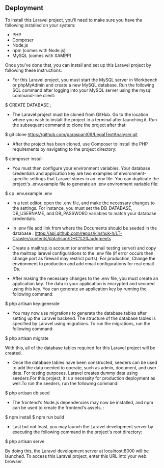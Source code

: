 ## Deployment
To install this Laravel project, you'll need to make sure you have the following installed on your system:
- PHP
- Composer
- Node.js
- npm (comes with Node.js)
- MySQL (comes with XAMPP)

Once you've done that, you can install and set up this Laravel project by following these instructions:

- For this Laravel project, you must start the MySQL server in Workbench or phpMyAdmin and create a new MySQL database. Run the following SQL command after logging into your MySQL server using the mysql command-line client:

$ CREATE DATABASE <database-name>;

- The Laravel project must be cloned from GitHub. Go to the location where you wish to install the project in a terminal after launching it. Run the subsequent command to clone the project after that:

$ git clone https://github.com/paraspant09/LegalTextAnalyser.git

- After the project has been cloned, use Composer to install the PHP requirements by navigating to the project directory:

$ composer install

- You must then configure your environment variables. Your database credentials and application key are two examples of environment-specific settings that Laravel stores in an .env file. You can duplicate the project's .env.example file to generate an .env environment variable file:

$ cp .env.example .env

- In a text editor, open the .env file, and make the necessary changes to the settings. For instance, you must set the DB_DATABASE, DB_USERNAME, and DB_PASSWORD variables to match your database credentials.

- In .env file add link from where the Documents should be seeded in the database : 
https://api.github.com/repos/kinshuk-h/LT-Crawler/contents/data/json/DHC%20Judgments

- Create a mailtrap.io account (or another email testing server) and copy the mailtrap laravel configurations to the .env file (if error occurs then change port as firewall may restrict ports). 
For production, Change the environment to production and add email configurations for real email IDs.

- After making the necessary changes to the .env file, you must create an application key. The data in your application is encrypted and secured using this key. You can generate an application key by running the following command:

$ php artisan key:generate

- You may now use migrations to generate the database tables after setting up the Laravel backend. The structure of the database tables is specified by Laravel using migrations. To run the migrations, run the following command:

$ php artisan migrate

With this, all of the database tables required for this Laravel project will be created.

- Once the database tables have been constructed, seeders can be used to add the data needed to operate, such as admin, document, and user data. For testing purposes, Laravel creates dummy data using seeders.For this project, it is a necessity for production deployment as well.To run the seeders, run the following command:

$ php artisan db:seed

- The frontend's Node.js dependencies may now be installed, and npm can be used to create the frontend's assets. :

$ npm install
$ npm run build

- Last but not least, you may launch the Laravel development server by executing the following command in the project's root directory:

$ php artisan serve

By doing this, the Laravel development server at localhost:8000 will be launched. To access this Laravel project, enter this URL into your web browser.
